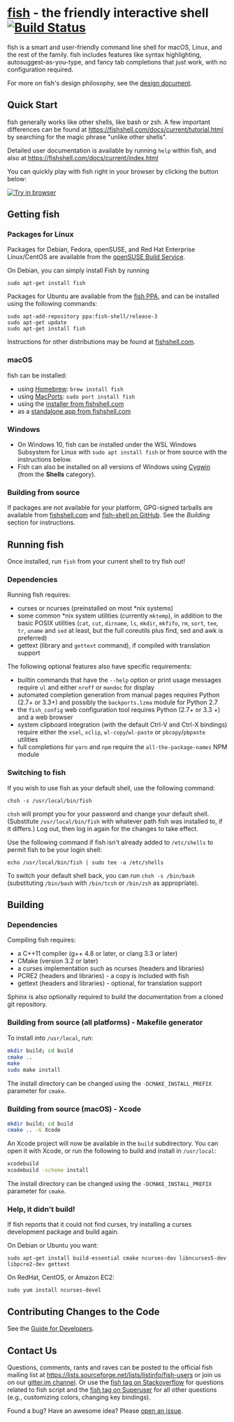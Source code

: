[fish](https://fishshell.com/) - the friendly interactive shell [![Build Status](https://travis-ci.org/fish-shell/fish-shell.svg?branch=master)](https://travis-ci.org/fish-shell/fish-shell)
================================================

fish is a smart and user-friendly command line shell for macOS, Linux, and the rest of the family.
fish includes features like syntax highlighting, autosuggest-as-you-type, and fancy tab completions
that just work, with no configuration required.

For more on fish's design philosophy, see the [design document](https://fishshell.com/docs/current/design.html).

## Quick Start

fish generally works like other shells, like bash or zsh. A few important differences can be found at <https://fishshell.com/docs/current/tutorial.html> by searching for the magic phrase "unlike other shells".

Detailed user documentation is available by running `help` within fish, and also at <https://fishshell.com/docs/current/index.html>

You can quickly play with fish right in your browser by clicking the button below:

[![Try in browser](https://cdn.rawgit.com/rootnroll/library/assets/try.svg)](https://rootnroll.com/d/fish-shell/)

## Getting fish

### Packages for Linux

Packages for Debian, Fedora, openSUSE, and Red Hat Enterprise Linux/CentOS are available from the
[openSUSE Build
Service](https://software.opensuse.org/download.html?project=shells%3Afish&package=fish).

On Debian, you can simply install Fish by running
```
sudo apt-get install fish
```

Packages for Ubuntu are available from the [fish
PPA](https://launchpad.net/~fish-shell/+archive/ubuntu/release-3), and can be installed using the
following commands:

```
sudo apt-add-repository ppa:fish-shell/release-3
sudo apt-get update
sudo apt-get install fish
```

Instructions for other distributions may be found at [fishshell.com](https://fishshell.com).


### macOS

fish can be installed:

* using [Homebrew](http://brew.sh/): `brew install fish`
* using [MacPorts](https://www.macports.org/): `sudo port install fish`
* using the [installer from fishshell.com](https://fishshell.com/)
* as a [standalone app from fishshell.com](https://fishshell.com/)

### Windows

- On Windows 10, fish can be installed under the WSL Windows Subsystem for Linux with `sudo apt install fish` or from source with the instructions below.
- Fish can also be installed on all versions of Windows using [Cygwin](https://cygwin.com/) (from the **Shells** category).

### Building from source

If packages are not available for your platform, GPG-signed tarballs are available from
[fishshell.com](https://fishshell.com/) and [fish-shell on
GitHub](https://github.com/fish-shell/fish-shell/releases).  See the *Building* section for instructions.

## Running fish

Once installed, run `fish` from your current shell to try fish out!

### Dependencies

Running fish requires:

* curses or ncurses (preinstalled on most \*nix systems)
* some common \*nix system utilities (currently `mktemp`), in addition to the basic POSIX utilities (`cat`, `cut`, `dirname`, `ls`, `mkdir`, `mkfifo`, `rm`, `sort`, `tee`, `tr`, `uname` and `sed` at least, but the full coreutils plus find, sed and awk is preferred)
* gettext (library and `gettext` command), if compiled with translation support

The following optional features also have specific requirements:

* builtin commands that have the `--help` option or print usage messages require `ul` and either `nroff` or `mandoc` for display
* automated completion generation from manual pages requires Python (2.7+ or 3.3+) and possibly the
  `backports.lzma` module for Python 2.7
* the `fish_config` web configuration tool requires Python (2.7+ or 3.3 +) and a web browser
* system clipboard integration (with the default Ctrl-V and Ctrl-X bindings) require either the
  `xsel`, `xclip`, `wl-copy`/`wl-paste` or `pbcopy`/`pbpaste` utilities
* full completions for `yarn` and `npm` require the `all-the-package-names` NPM module

### Switching to fish

If you wish to use fish as your default shell, use the following command:

	chsh -s /usr/local/bin/fish

`chsh` will prompt you for your password and change your default shell. (Substitute `/usr/local/bin/fish` with whatever path fish was installed to, if it differs.) Log out, then log in again for the changes to take effect.

Use the following command if fish isn't already added to `/etc/shells` to permit fish to be your login shell:

    echo /usr/local/bin/fish | sudo tee -a /etc/shells

To switch your default shell back, you can run `chsh -s /bin/bash` (substituting `/bin/bash` with `/bin/tcsh` or `/bin/zsh` as appropriate).

## Building

### Dependencies

Compiling fish requires:

* a C++11 compiler (g++ 4.8 or later, or clang 3.3 or later)
* CMake (version 3.2 or later)
* a curses implementation such as ncurses (headers and libraries)
* PCRE2 (headers and libraries) - a copy is included with fish
* gettext (headers and libraries) - optional, for translation support

Sphinx is also optionally required to build the documentation from a cloned git repository.

### Building from source (all platforms) - Makefile generator

To install into `/usr/local`, run:

```bash
mkdir build; cd build
cmake ..
make
sudo make install
```

The install directory can be changed using the `-DCMAKE_INSTALL_PREFIX` parameter for `cmake`.

### Building from source (macOS) - Xcode

```bash
mkdir build; cd build
cmake .. -G Xcode
```

An Xcode project will now be available in the `build` subdirectory. You can open it with Xcode,
or run the following to build and install in `/usr/local`:

```bash
xcodebuild
xcodebuild -scheme install
```

The install directory can be changed using the `-DCMAKE_INSTALL_PREFIX` parameter for `cmake`.

### Help, it didn't build!

If fish reports that it could not find curses, try installing a curses development package and build again.

On Debian or Ubuntu you want:

    sudo apt-get install build-essential cmake ncurses-dev libncurses5-dev libpcre2-dev gettext

On RedHat, CentOS, or Amazon EC2:

    sudo yum install ncurses-devel

## Contributing Changes to the Code

See the [Guide for Developers](CONTRIBUTING.md).

## Contact Us

Questions, comments, rants and raves can be posted to the official fish mailing list at <https://lists.sourceforge.net/lists/listinfo/fish-users> or join us on our [gitter.im channel](https://gitter.im/fish-shell/fish-shell). Or use the [fish tag on Stackoverflow](https://stackoverflow.com/questions/tagged/fish) for questions related to fish script and the [fish tag on Superuser](https://superuser.com/questions/tagged/fish) for all other questions (e.g., customizing colors, changing key bindings).

Found a bug? Have an awesome idea? Please [open an issue](https://github.com/fish-shell/fish-shell/issues/new).
